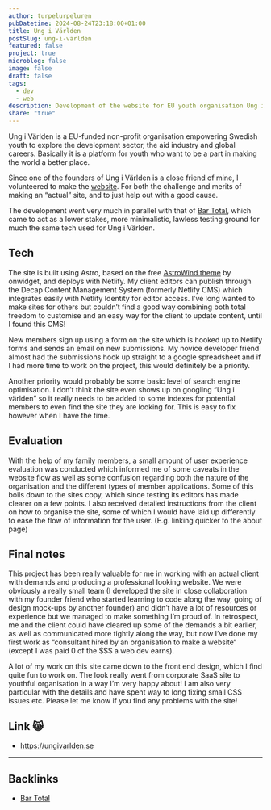 ```yaml
---
author: turpelurpeluren
pubDatetime: 2024-08-24T23:18:00+01:00
title: Ung i Världen
postSlug: ung-i-världen
featured: false
project: true
microblog: false
image: false
draft: false
tags:
  - dev
  - web
description: Development of the website for EU youth organisation Ung i Världen.
share: "true"
---
```

Ung i Världen is a EU-funded non-profit organisation empowering Swedish youth to explore the development sector, the aid industry and global careers. Basically it is a platform for youth who want to be a part in making the world a better place.

Since one of the founders of Ung i Världen is a close friend of mine, I volunteered to make the [website](https://ungivarlden.se). For both the challenge and merits of making an “actual” site, and to just help out with a good cause.

The development went very much in parallel with that of [Bar Total](/posts/bar-total), which came to act as a lower stakes, more minimalistic, lawless testing ground for much the same tech used for Ung i Världen. 

## Tech

The site is built using Astro, based on the free [AstroWind theme](https://astro.build/themes/details/astrowind/) by onwidget, and deploys with Netlify. My client editors can publish through the Decap Content Management System (formerly Netlify CMS) which integrates easily with Netlify Identity for editor access. I’ve long wanted to make sites for others but couldn’t find a good way combining both total freedom to customise and an easy way for the client to update content, until I found this CMS!

New members sign up using a form on the site which is hooked up to Netlify forms and sends an email on new submissions. My novice developer friend almost had the submissions hook up straight to a google spreadsheet and if I had more time to work on the project, this would definitely be a priority.

Another priority would probably be some basic level of search engine optimisation. I don’t think the site even shows up on googling “Ung i världen” so it really needs to be added to some indexes for potential members to even find the site they are looking for. This is easy to fix however when I have the time.

## Evaluation

With the help of my family members, a small amount of user experience evaluation was conducted which informed me of some caveats in the website flow as well as some confusion regarding both the nature of the organisation and the different types of member applications. Some of this boils down to the sites copy, which since testing its editors has made clearer on a few points. I also received detailed instructions from the client on how to organise the site, some of which I would have laid up differently to ease the flow of information for the user. (E.g. linking quicker to the about page)

## Final notes

This project has been really valuable for me in working with an actual client with demands and producing a professional looking website. We were obviously a really small team (I developed the site in close collaboration with my founder friend who started learning to code along the way, going of design mock-ups by another founder) and didn’t have a lot of resources or experience but we managed to make something I’m proud of. In retrospect, me and the client could have cleared up some of the demands a bit earlier, as well as communicated more tightly along the way, but now I’ve done my first work as “consultant hired by an organisation to make a website“ (except I was paid 0 of the \$\$\$ a web dev earns).

A lot of my work on this site came down to the front end design, which I find quite fun to work on. The look really went from corporate SaaS site to youthful organisation in a way I’m very happy about! I am also very particular with the details and have spent way to long fixing small CSS issues etc. Please let me know if you find any problems with the site!

## Link 😸
- https://ungivarlden.se


---
## Backlinks

- [Bar Total](/posts/bar-total)
